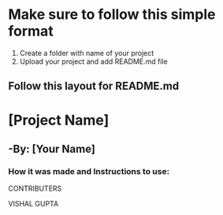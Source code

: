 # Make sure to follow this simple format

1. Create a folder with name of your project
2. Upload your project and add README.md file

## Follow this layout for README.md

# [Project Name]
## -By: [Your Name]

### How it was made and Instructions to use:


CONTRIBUTERS

VISHAL GUPTA